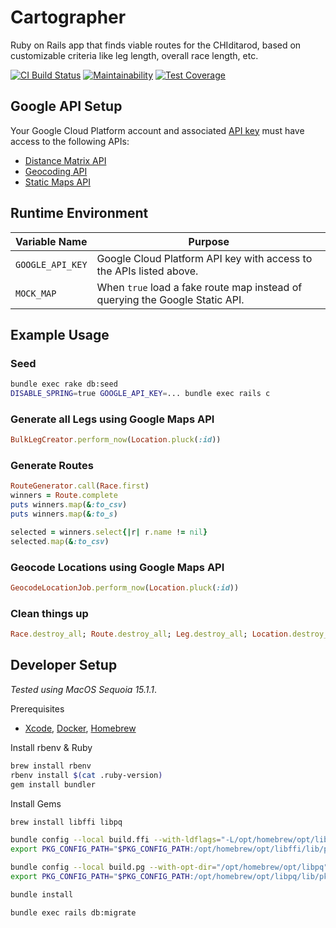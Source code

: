 # Cartographer

Ruby on Rails app that finds viable routes for the CHIditarod, based on
customizable criteria like leg length, overall race length, etc.

[![CI Build Status](https://dl.circleci.com/status-badge/img/gh/chiditarod/cartographer/tree/master.svg?style=svg)](https://dl.circleci.com/status-badge/redirect/gh/chiditarod/cartographer/tree/master) [![Maintainability](https://api.codeclimate.com/v1/badges/0f8b7b85f89b0024665a/maintainability)](https://codeclimate.com/github/chiditarod/cartographer/maintainability) [![Test Coverage](https://api.codeclimate.com/v1/badges/0f8b7b85f89b0024665a/test_coverage)](https://codeclimate.com/github/chiditarod/cartographer/test_coverage)

## Google API Setup

Your Google Cloud Platform account and associated [API key](https://console.cloud.google.com/apis/credentials) must have access to the following APIs:

- [Distance Matrix API](https://developers.google.com/maps/documentation/distance-matrix/intro)
- [Geocoding API](https://developers.google.com/maps/documentation/geocoding/start)
- [Static Maps API](https://developers.google.com/maps/documentation/maps-static/intro)

## Runtime Environment

| Variable Name | Purpose |
| ---- | ------- |
| `GOOGLE_API_KEY` | Google Cloud Platform API key with access to the APIs listed above. |
| `MOCK_MAP` | When `true` load a fake route map instead of querying the Google Static API. |


## Example Usage

### Seed

```bash
bundle exec rake db:seed
DISABLE_SPRING=true GOOGLE_API_KEY=... bundle exec rails c
```

### Generate all Legs using Google Maps API

```ruby
BulkLegCreator.perform_now(Location.pluck(:id))
```

### Generate Routes

```ruby
RouteGenerator.call(Race.first)
winners = Route.complete
puts winners.map(&:to_csv)
puts winners.map(&:to_s)

selected = winners.select{|r| r.name != nil}
selected.map(&:to_csv)
```

### Geocode Locations using Google Maps API

```ruby
GeocodeLocationJob.perform_now(Location.pluck(:id))
```

### Clean things up

```ruby
Race.destroy_all; Route.destroy_all; Leg.destroy_all; Location.destroy_all; Leg.destroy_all; nil
```


## Developer Setup

*Tested using MacOS Sequoia 15.1.1*.

Prerequisites

- [Xcode](https://itunes.apple.com/us/app/xcode/id497799835),
  [Docker](https://www.docker.com), [Homebrew](https://brew.sh/)

Install rbenv & Ruby

```bash
brew install rbenv
rbenv install $(cat .ruby-version)
gem install bundler
```

Install Gems

```bash
brew install libffi libpq

bundle config --local build.ffi --with-ldflags="-L/opt/homebrew/opt/libffi/lib"
export PKG_CONFIG_PATH="$PKG_CONFIG_PATH:/opt/homebrew/opt/libffi/lib/pkgconfig"

bundle config --local build.pg --with-opt-dir="/opt/homebrew/opt/libpq"
export PKG_CONFIG_PATH="$PKG_CONFIG_PATH:/opt/homebrew/opt/libpq/lib/pkgconfig"

bundle install

bundle exec rails db:migrate
```


